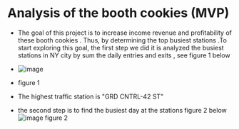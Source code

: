 # Analysis of the booth cookies (MVP)
* The goal of this project is to increase income  revenue and profitability of these booth cookies . Thus, by determining the top busiest stations .To start exploring this goal, the first step we did it is analyzed the busiest stations in NY city by sum the daily entries and exits , see figure 1 below 
*  ![image](https://user-images.githubusercontent.com/67028272/136674510-42a0d18d-c71f-46e6-b705-f399fa43ef1c.png)
*  figure 1

 *   The highest traffic station is "GRD CNTRL-42 ST"

* the second step is to find the busiest day at the stations figure 2 below
![image](https://user-images.githubusercontent.com/67028272/136674577-8babfc77-f937-4962-9cd5-4df7cc543b8c.png) 
 figure 2

